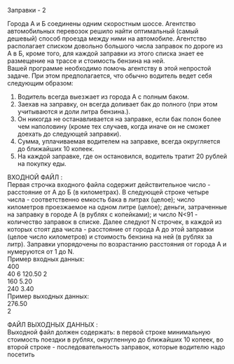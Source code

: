 Заправки - 2

Города А и Б соединены одним скоростным шоссе. Агентство автомобильных перевозок решило найти оптимальный (самый дешевый) способ проезда между ними на автомобиле. Агентство располагает списком довольно большого числа заправок по дороге из А в Б, кроме того, для каждой заправки из этого списка знает ее размещение на трассе и стоимость бензина на ней.  
Вашей программе необходимо помочь агентству в этой непростой задаче. При этом предполагается, что обычно водитель ведет себя следующим образом:  
1)  Водитель всегда выезжает из города А с полным баком.  
2)  Заехав на заправку, он всегда доливает бак до полного (при этом учитываются и доли литра бензина.).  
3)  Он никогда не останавливается на заправке, если бак полон более чем наполовину (кроме тех случаев, когда иначе он не сможет доехать до следующей заправки).  
4)  Сумма, уплачиваемая водителем на заправке, всегда округляется до ближайших 10 копеек.  
5)  На каждой заправке, где он остановился, водитель тратит 20 рублей на покупку еды.  

ВХОДНОЙ ФАЙЛ :  
Первая строчка входного файла содержит действительное число - расстояние от А до Б (в километрах). В следующей строке четыре числа - соответственно емкость бака в литрах (целое); число километров проезжаемое на одном литре (целое); деньги, затраченные на заправку в городе А (в рублях с копейками); и число N<91 - количество заправок в списке. Далее следуют N строчек, в каждой из которых стоят два числа - расстояние от города А до этой заправки (целое число километров) и стоимость бензина на ней (в рублях за литр). Заправки упорядочены по возрастанию расстояния от города А и нумеруются от 1 до N.  
Пример входных данных:  
400  
40 6 120.50 2  
160 5.20  
240 3.40  
Пример выходных данных:  
276.50  
2  

ФАЙЛ ВЫХОДНЫХ ДАННЫХ :  
Выходной файл должен содержать: в первой строке минимальную стоимость поездки в рублях, округленную до ближайших 10 копеек, во второй строке - последовательность заправок, которые водителю надо посетить

